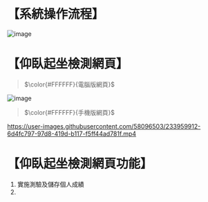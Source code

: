 # 【系統操作流程】

![image](https://user-images.githubusercontent.com/58096503/233955348-d04a580b-66ee-403a-92da-42ea6c138657.png)


# 【仰臥起坐檢測網頁】

> $\color{#FFFFFF}{電腦版網頁}$

![image](https://user-images.githubusercontent.com/58096503/233956753-a20edff7-e66f-4e36-aab8-f22385e1a7f5.png)

> $\color{#FFFFFF}{手機版網頁}$



https://user-images.githubusercontent.com/58096503/233959912-6d4fc797-97d8-419d-b117-f5ff44ad781f.mp4


# 【仰臥起坐檢測網頁功能】

1. 實施測驗及儲存個人成績
2. 
